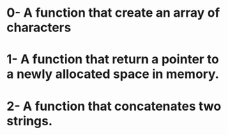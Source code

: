# 0- A function that create an array of characters
# 1- A function that return a pointer to a newly allocated space in memory.
# 2- A function that concatenates two strings.

